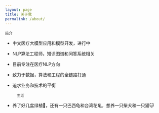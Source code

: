 ```yaml
---
layout: page
title: 关于我
permalink: /about/
---
```


	简介

- 中文医疗大模型应用和模型开发，进行中
- NLP算法工程师，知识图谱和问答系统相关
- 目前专注在医疗NLP方向
- 致力于数据，算法和工程的全链路打通
- 追求业务和技术的平衡

		生活

- 养了好几盆绿植🌳，还有一只巴西龟和台湾花龟，想养一只柴犬和一只猫🐱





